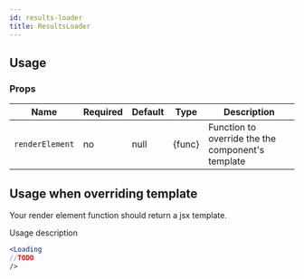 ```yaml
---
id: results-loader
title: ResultsLoader
---
```


## Usage

### Props


| Name              | Required  | Default       | Type      | Description             |
| ------------------|-----------|---------------| ----------|-------------------------|
| ``renderElement`` | no        | null          | {func}    |Function to override the the component's template  |


## Usage when overriding template

Your render element function should return a jsx template.


Usage description
```jsx
<Loading
//TODO
/>
```
